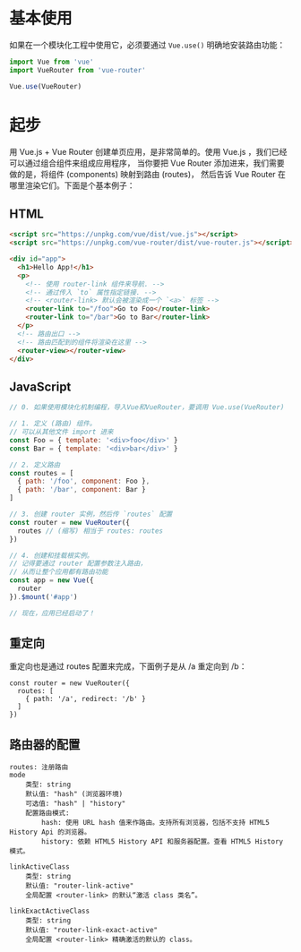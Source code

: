#  基本使用
如果在一个模块化工程中使用它，必须要通过 `Vue.use()` 明确地安装路由功能：

``` js
import Vue from 'vue'
import VueRouter from 'vue-router'

Vue.use(VueRouter)
```

# 起步

用 Vue.js + Vue Router 创建单页应用，是非常简单的。使用 Vue.js ，我们已经可以通过组合组件来组成应用程序，
当你要把 Vue Router 添加进来，我们需要做的是，将组件 (components) 映射到路由 (routes)，
然后告诉 Vue Router 在哪里渲染它们。下面是个基本例子：

## HTML

``` html
<script src="https://unpkg.com/vue/dist/vue.js"></script>
<script src="https://unpkg.com/vue-router/dist/vue-router.js"></script>

<div id="app">
  <h1>Hello App!</h1>
  <p>
    <!-- 使用 router-link 组件来导航. -->
    <!-- 通过传入 `to` 属性指定链接. -->
    <!-- <router-link> 默认会被渲染成一个 `<a>` 标签 -->
    <router-link to="/foo">Go to Foo</router-link>
    <router-link to="/bar">Go to Bar</router-link>
  </p>
  <!-- 路由出口 -->
  <!-- 路由匹配到的组件将渲染在这里 -->
  <router-view></router-view>
</div>
```

## JavaScript

``` js
// 0. 如果使用模块化机制编程，导入Vue和VueRouter，要调用 Vue.use(VueRouter)

// 1. 定义 (路由) 组件。
// 可以从其他文件 import 进来
const Foo = { template: '<div>foo</div>' }
const Bar = { template: '<div>bar</div>' }

// 2. 定义路由
const routes = [
  { path: '/foo', component: Foo },
  { path: '/bar', component: Bar }
]

// 3. 创建 router 实例，然后传 `routes` 配置
const router = new VueRouter({
  routes // (缩写) 相当于 routes: routes
})

// 4. 创建和挂载根实例。
// 记得要通过 router 配置参数注入路由，
// 从而让整个应用都有路由功能
const app = new Vue({
  router
}).$mount('#app')

// 现在，应用已经启动了！
```

## 重定向
重定向也是通过 routes 配置来完成，下面例子是从 /a 重定向到 /b：
```
const router = new VueRouter({
  routes: [
    { path: '/a', redirect: '/b' }
  ]
})
```

##  路由器的配置
    routes: 注册路由
    mode
        类型: string
        默认值: "hash" (浏览器环境) 
        可选值: "hash" | "history" 
        配置路由模式:
            hash: 使用 URL hash 值来作路由。支持所有浏览器，包括不支持 HTML5 History Api 的浏览器。
            history: 依赖 HTML5 History API 和服务器配置。查看 HTML5 History 模式。
        
    linkActiveClass
        类型: string
        默认值: "router-link-active"
        全局配置 <router-link> 的默认“激活 class 类名”。
    
    linkExactActiveClass
        类型: string
        默认值: "router-link-exact-active"
        全局配置 <router-link> 精确激活的默认的 class。   
    
